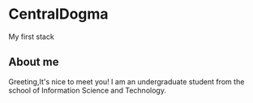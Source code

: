 # CentralDogma
My first stack

## About me
Greeting,It's nice to meet you! I am an undergraduate student from the school of Information Science and Technology. 

